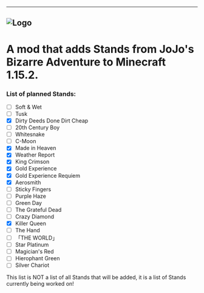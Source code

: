 -------------------------------------------
![Logo](https://github.com/Novarch129/JoJo-s-Blocky-Adventure/blob/master/src/main/resources/logo.png)
-------------------------------------------
# A mod that adds Stands from JoJo's Bizarre Adventure to Minecraft 1.15.2.

### List of planned Stands:
- [ ] Soft & Wet
- [ ] Tusk
- [x] Dirty Deeds Done Dirt Cheap
- [ ] 20th Century Boy
- [ ] Whitesnake
- [ ] C-Moon
- [x] Made in Heaven
- [x] Weather Report
- [x] King Crimson
- [x] Gold Experience
- [x] Gold Experience Requiem
- [x] Aerosmith
- [ ] Sticky Fingers
- [ ] Purple Haze
- [ ] Green Day
- [ ] The Grateful Dead
- [ ] Crazy Diamond
- [x] Killer Queen
- [ ] The Hand
- [ ] 「THE WORLD」
- [ ] Star Platinum
- [ ] Magician's Red
- [ ] Hierophant Green
- [ ] Silver Chariot

This list is NOT a list of all Stands that will be added, it is a list of Stands currently being worked on!

